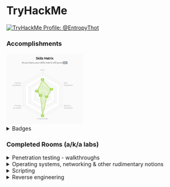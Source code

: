 
# TryHackMe

<a href="https://tryhackme.com/p/EntropyThot"><img src="https://tryhackme-badges.s3.amazonaws.com/EntropyThot.png" alt="TryHackMe Profile: @EntropyThot"></a>

### Accomplishments

<img width="200px;" alt="skills matrix" src="./assets/skills_matrix.png" />

<details>
<summary>Badges</summary>

| __Badge__ | __Description__ | · | __Badge__ | __Description__ |
|-----------|-----------------|---|-----------|-----------------|
| cat linux.txt | Being competent in Linux | | Metasploitable | Contains the knowledge to use Metasploit |
| 7 Day Streak | Achieving a 7 day hacking streak | | Webbed | Understands how the world wide web works |
| Pentesting Principles | Completing the 'Introduction to Pentesting' module | | | |

</details>

### Completed Rooms (a/k/a labs)

<details>
<summary>Penetration testing - walkthroughs</summary>

| __Room__ | __Description__ | __Pricing__ | __Writeup(s)__ | __Notes__ |
|----------|-----------------|-------------|----------------|-----------|
| [Tutorial](https://tryhackme.com/room/tutorial) | \[todo\] | Free | n/a | n/a |
| [Introductory Researching](https://tryhackme.com/room/introtoresearch) | n/a | Free | n/a | n/a |
| [Starting Out In Cyber Sec](https://tryhackme.com/room/startingoutincybersec) | \[todo\] | Free | n/a | n/a |
| [Nmap](https://tryhackme.com/room/furthernmap) | \[todo\] | Free | n/a | n/a |

</details>

<details>
<summary>Operating systems, networking & other rudimentary notions</summary>

| __Room__ | __Description__ | __Pricing__ | __Writeup(s)__ | __Notes__ |
|----------|-----------------|-------------|----------------|-----------|
| [Linux Fundamentals Part 1](https://tryhackme.com/room/linuxfundamentalspart1) | \[todo\] | Free | n/a | n/a |
| [Linux Fundamentals Part 2](https://tryhackme.com/room/linuxfundamentalspart2) | \[todo\] | Free | n/a | n/a |
| [Linux Fundamentals Part 3](https://tryhackme.com/room/linuxfundamentalspart3) | \[todo\] | Free | n/a | n/a |
| [Introductory Networking](https://tryhackme.com/room/introtonetworking) | \[todo\] | Free | n/a | n/a |
| [Encryption - Crypto 101](https://tryhackme.com/room/encryptioncrypto101) | \[todo\] | Free | n/a | n/a |

</details>

<details>
<summary>Scripting</summary>

| __Room__ | __Description__ | __Pricing__ | __Writeup(s)__ | __Notes__ |
|----------|-----------------|-------------|----------------|-----------|
| [Python Basics](https://tryhackme.com/room/pythonbasics) | \[todo\] | Free | n/a | n/a |

</details>

<details>
<summary>Reverse engineering</summary>


</details>
